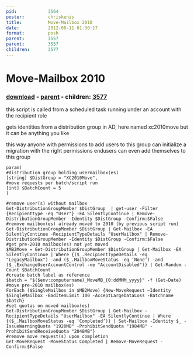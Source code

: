 ```yaml
---
pid:            3564
poster:         chriskenis
title:          Move-Mailbox 2010
date:           2012-08-11 01:30:17
format:         posh
parent:         3557
parent:         3557
children:       3577
---
```


# Move-Mailbox 2010

### [download](3564.ps1) - [parent](3557.md) - children: [3577](3577.md)

this script is called from a scheduled task running under an account with the recipient role

gets identities from a distribution group in AD, here named xc2010move but it can be anything you like

this way anyone with permissions to add users to this group can initialize a migration
with the right permissions endusers can even add themselves to this group 

```posh
param(
#distribution group holding usermailbox(es)
[string] $DistGroup = "XC2010Move",
#move requests per batch/script run
[int] $BatchCount = 5
)

#remove user(s) without mailbox
Get-DistributionGroupMember $DistGroup  | get-user -Filter {Recipienttype -eq "User"} -EA SilentlyContinue | Remove-DistributionGroupMember -Identity $DistGroup -Confirm:$False
#remove mailbox(es) already moved to 2010 (by previous script run)
Get-DistributionGroupMember $DistGroup | Get-Mailbox -EA SilentlyContinue -RecipientTypeDetails "UserMailbox" | Remove-DistributionGroupMember -Identity $DistGroup -Confirm:$False
#get pre-2010 mailbox(es) not yet moved
$MB2Move = Get-DistributionGroupMember $DistGroup | Get-Mailbox -EA SilentlyContinue | Where {($_.RecipientTypeDetails -eq "LegacyMailbox") -and ($_.MailboxMoveStatus -eq ‘None’) -and ($_.ExchangeUserAccountControl -ne "AccountDisabled")} | Get-Random -Count $BatchCount
#create batch label as reference
$batch = "$($env:computername)_MoveMB_{0:ddMMM_yyyy}" -f (Get-Date)
#move pre-2010 mailbox(es)
ForEach ($SingleMailbox in $MB2Move) {New-MoveRequest –Identity $SingleMailbox -BadItemLimit 100 -AcceptLargeDataLoss -Batchname $batch}
#set quotas on moved mailbox(es)
Get-DistributionGroupMember $DistGroup | Get-Mailbox -RecipientTypeDetails "UserMailbox" -EA SilentlyContinue | Where {($_.MailboxMoveStatus -eq ‘Completed’)} | Set-Mailbox -Identity $_ -IssueWarningQuota "1920MB" -ProhibitSendQuota "1984MB" -ProhibitSendReceiveQuota "2048MB"}
#remove move request(s) upon completion
Get-MoveRequest -MoveStatus Completed | Remove-MoveRequest -Confirm:$False

```
